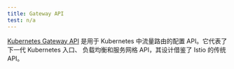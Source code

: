 ```yaml
---
title: Gateway API
test: n/a
---
```


[Kubernetes Gateway API](https://gateway-api.sigs.k8s.io/)
是用于 Kubernetes 中流量路由的配置 API。它代表了下一代 Kubernetes 入口、
负载均衡和服务网格 API，其设计借鉴了 Istio 的传统 API。
